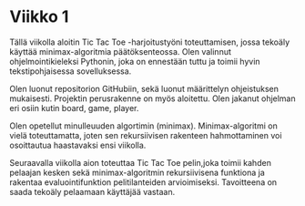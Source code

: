 # Viikko 1

Tällä viikolla aloitin Tic Tac Toe -harjoitustyöni toteuttamisen, jossa tekoäly käyttää minimax-algoritmia päätöksenteossa. Olen valinnut ohjelmointikieleksi Pythonin, joka on ennestään tuttu ja toimii hyvin tekstipohjaisessa sovelluksessa.

Olen luonut repositorion GitHubiin, sekä luonut määrittelyn ohjeistuksen mukaisesti. Projektin perusrakenne on myös aloitettu. Olen jakanut ohjelman eri osiin kutin board, game, player.

Olen opetellut minulleuuden algortimin (minimax). Minimax-algoritmi on vielä toteuttamatta, joten sen rekursiivisen rakenteen hahmottaminen voi osoittautua haastavaksi ensi viikolla.

Seuraavalla viikolla aion toteuttaa Tic Tac Toe pelin,joka toimii kahden pelaajan kesken sekä minimax-algoritmin rekursiivisena funktiona ja rakentaa evaluointifunktion pelitilanteiden arvioimiseksi. Tavoitteena on saada tekoäly pelaamaan käyttäjää vastaan.
